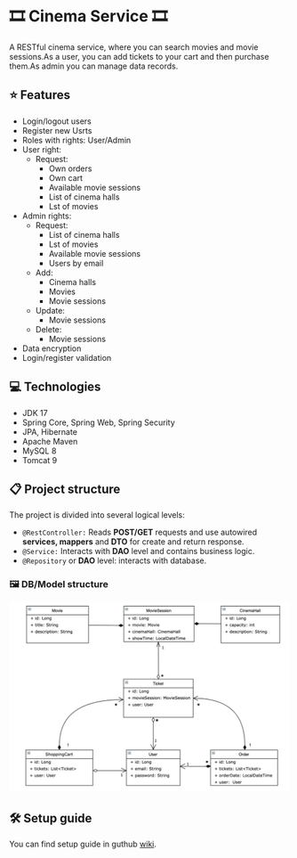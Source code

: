 # 🎞️ Cinema Service 🎞️

A RESTful cinema service, where you can search movies and movie sessions.As a user, you can add tickets to your cart and then purchase them.As admin you can manage data records.

## :star: Features  

* Login/logout users
* Register new Usrts
* Roles with rights: User/Admin
* User right:
  * Request:
    * Own orders
    * Own cart
    * Available movie sessions
    * List of cinema halls
    * Lst of movies
* Admin rights:
  * Request:
    * List of cinema halls
    * Lst of movies
    * Available movie sessions
    * Users by email
  * Add:
    * Cinema halls
    * Movies
    * Movie sessions
  * Update:
    *  Movie sessions
  * Delete:
    * Movie sessions
* Data encryption
* Login/register validation

## :computer: Technologies
* JDK 17
* Spring Core, Spring Web, Spring Security
* JPA, Hibernate
* Apache Maven
* MySQL 8
* Tomcat 9

## :clipboard: Project structure

The project is divided into several logical levels:
  * `@RestController:` Reads **POST/GET** requests and use autowired **services, mappers** and **DTO** for create and return response.
  * `@Service:` Interacts with **DAO** level and contains business logic.
  * `@Repository` or **DAO** level: interacts with database.

### 🖼️ DB/Model structure
![img.png](img.png)

## 🛠️ Setup guide

You can find setup guide in guthub [wiki](https://github.com/tuturox91/Cinema-Service/wiki/Start-work-with-project "wiki").
   
